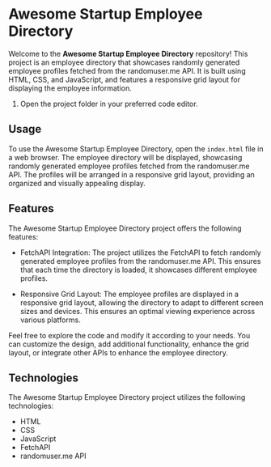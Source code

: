 # Awesome Startup Employee Directory

Welcome to the **Awesome Startup Employee Directory** repository! This project is an employee directory that showcases randomly generated employee profiles fetched from the randomuser.me API. It is built using HTML, CSS, and JavaScript, and features a responsive grid layout for displaying the employee information.


1. Open the project folder in your preferred code editor.

## Usage

To use the Awesome Startup Employee Directory, open the `index.html` file in a web browser. The employee directory will be displayed, showcasing randomly generated employee profiles fetched from the randomuser.me API. The profiles will be arranged in a responsive grid layout, providing an organized and visually appealing display.

## Features

The Awesome Startup Employee Directory project offers the following features:

- FetchAPI Integration: The project utilizes the FetchAPI to fetch randomly generated employee profiles from the randomuser.me API. This ensures that each time the directory is loaded, it showcases different employee profiles.

- Responsive Grid Layout: The employee profiles are displayed in a responsive grid layout, allowing the directory to adapt to different screen sizes and devices. This ensures an optimal viewing experience across various platforms.

Feel free to explore the code and modify it according to your needs. You can customize the design, add additional functionality, enhance the grid layout, or integrate other APIs to enhance the employee directory.

## Technologies

The Awesome Startup Employee Directory project utilizes the following technologies:

- HTML
- CSS
- JavaScript
- FetchAPI
- randomuser.me API

